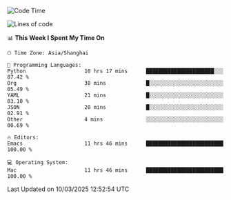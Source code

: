 <!--START_SECTION:waka-->
![Code Time](http://img.shields.io/badge/Code%20Time-2%2C570%20hrs%2024%20mins-blue)

![Lines of code](https://img.shields.io/badge/From%20Hello%20World%20I%27ve%20Written-335.3%20thousand%20lines%20of%20code-blue)

📊 **This Week I Spent My Time On** 

```text
🕑︎ Time Zone: Asia/Shanghai

💬 Programming Languages: 
Python                   10 hrs 17 mins      ██████████████████████░░░   87.42 % 
Org                      38 mins             █░░░░░░░░░░░░░░░░░░░░░░░░   05.49 % 
YAML                     21 mins             █░░░░░░░░░░░░░░░░░░░░░░░░   03.10 % 
JSON                     20 mins             █░░░░░░░░░░░░░░░░░░░░░░░░   02.91 % 
Other                    4 mins              ░░░░░░░░░░░░░░░░░░░░░░░░░   00.69 % 

🔥 Editors: 
Emacs                    11 hrs 46 mins      █████████████████████████   100.00 % 

💻 Operating System: 
Mac                      11 hrs 46 mins      █████████████████████████   100.00 % 
```


 Last Updated on 10/03/2025 12:52:54 UTC
<!--END_SECTION:waka-->

